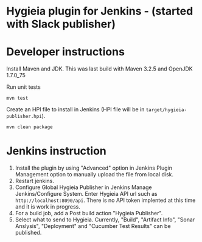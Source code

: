 # Hygieia plugin for Jenkins - (started with Slack publisher)

# Developer instructions

Install Maven and JDK.  This was last build with Maven 3.2.5 and OpenJDK
1.7.0\_75 

Run unit tests

    mvn test

Create an HPI file to install in Jenkins (HPI file will be in `target/hygieia-publisher.hpi`).

    mvn clean package 

# Jenkins instruction

1. Install the plugin by using "Advanced" option in Jenkins Plugin Management option to manually upload the file from local disk.
2. Restart jenkins.
3. Configure Global Hygieia Publisher in Jenkins Manage Jenkins/Configure System. Enter Hygieia API url such as `http://localhost:8090/api`. There is no API token implented at this time and it is work in progress.
4. For a build job, add a Post build action "Hygieia Publisher". 
5. Select what to send to Hygieia. Currently, "Build", "Artifact Info", "Sonar Anslysis", "Deployment" and "Cucumber Test Results" can be published. 
